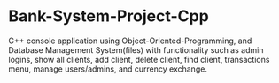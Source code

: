 # Bank-System-Project-Cpp
C++ console application using Object-Oriented-Programming, and Database Management System(files) with functionality such as admin logins, show all clients, add client, delete client, find client, transactions menu, manage users/admins, and currency exchange.
